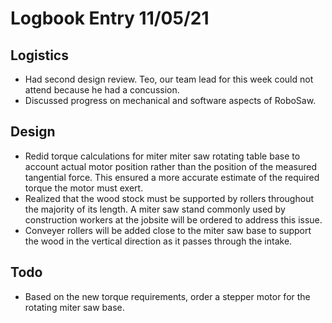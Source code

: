 # Logbook Entry 11/05/21

## Logistics
- Had second design review. Teo, our team lead for this week could not attend because he had a concussion.
- Discussed progress on mechanical and software aspects of RoboSaw. 

## Design
- Redid torque calculations for miter miter saw rotating table base to account actual motor position rather than the position of the measured tangential force. This ensured a more accurate estimate of the required torque the motor must exert.
- Realized that the wood stock must be supported by rollers throughout the majority of its length. A miter saw stand commonly used by construction workers at the jobsite will be ordered to address this issue.
- Conveyer rollers will be added close to the miter saw base to support the wood in the vertical direction as it passes through the intake.

## Todo
- Based on the new torque requirements, order a stepper motor for the rotating miter saw base.